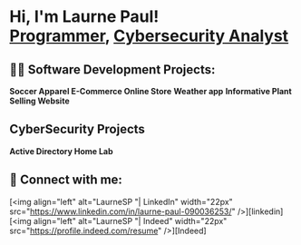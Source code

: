 <h1>Hi, I'm Laurne Paul! <br/><a href="https://github.com/LaurneSP">Programmer</a>, <a href="https://www.linkedin.com/in/LaurneSP/">Cybersecurity Analyst</a>
  
<h2>👨‍💻 Software Development Projects:</h2>
  
  <b>Soccer Apparel E-Commerce Online Store</b>
  <b>Weather app</b>
  <b>Informative Plant Selling Website</b>


  <h2>CyberSecurity Projects </h2>
  <b>Active Directory Home Lab </b>
    

  
    
<h2> 🤳 Connect with me:</h2>

[<img align="left" alt="LaurneSP "| LinkedIn" width="22px" src="https://www.linkedin.com/in/laurne-paul-090036253/" />][linkedin]
[<img align="left" alt="LaurneSP "| Indeed" width="22px" src="https://profile.indeed.com/resume" />][Indeed]

